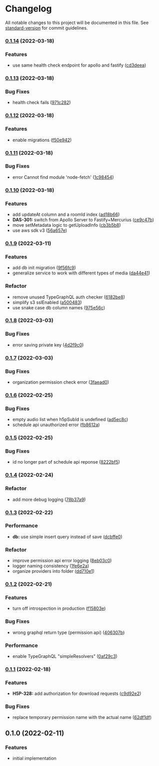 # Changelog

All notable changes to this project will be documented in this file. See [standard-version](https://github.com/conventional-changelog/standard-version) for commit guidelines.

### [0.1.14](http://bitbucket.org/calmisland/kidsloop-audio-service/compare/v0.1.14..v0.1.13) (2022-03-18)


### Features

* use same health check endpoint for apollo and fastify ([cd3deea](http://bitbucket.org/calmisland/kidsloop-audio-service/commits/cd3deeab9783b51ad2fe151036dbd428ed9d0796))

### [0.1.13](http://bitbucket.org/calmisland/kidsloop-audio-service/compare/v0.1.13..v0.1.12) (2022-03-18)


### Bug Fixes

* health check fails ([971c282](http://bitbucket.org/calmisland/kidsloop-audio-service/commits/971c282cb0767197751e3a0ba1110eee8f12949a))

### [0.1.12](http://bitbucket.org/calmisland/kidsloop-audio-service/compare/v0.1.12..v0.1.11) (2022-03-18)


### Features

* enable migrations ([f50e942](http://bitbucket.org/calmisland/kidsloop-audio-service/commits/f50e9423a84b91af0eeec482bfef0dd816bd4c09))

### [0.1.11](http://bitbucket.org/calmisland/kidsloop-audio-service/compare/v0.1.11..v0.1.10) (2022-03-18)


### Bug Fixes

* error Cannot find module 'node-fetch' ([1c98454](http://bitbucket.org/calmisland/kidsloop-audio-service/commits/1c984544db0e68a3111aca1bfff9d3b672935591))

### [0.1.10](http://bitbucket.org/calmisland/kidsloop-audio-service/compare/v0.1.10..v0.1.9) (2022-03-18)


### Features

* add updateAt column and a roomId index ([ad18b66](http://bitbucket.org/calmisland/kidsloop-audio-service/commits/ad18b66457a4a0823197543f6a4ac7528ab216f9))
* **DAS-301:** switch from Apollo Server to Fastify+Mercurius ([ce9c47b](http://bitbucket.org/calmisland/kidsloop-audio-service/commits/ce9c47b1011b62fe72a3d4ec3d476a22a2884a27))
* move setMetadata logic to getUploadInfo ([cb3b5b8](http://bitbucket.org/calmisland/kidsloop-audio-service/commits/cb3b5b8adac45c105a60ddec10ac4c0214f9ea27))
* use aws sdk v3 ([56a657e](http://bitbucket.org/calmisland/kidsloop-audio-service/commits/56a657e9e66d79876168c0a7c1cf2284218f221e))

### [0.1.9](http://bitbucket.org/calmisland/kidsloop-audio-service/compare/v0.1.9..v0.1.8) (2022-03-11)


### Features

* add db init migration ([9f56fc9](http://bitbucket.org/calmisland/kidsloop-audio-service/commits/9f56fc9a6259f3b1a6db63930af56740e5875fdb))
* generalize service to work with different types of media ([da44e41](http://bitbucket.org/calmisland/kidsloop-audio-service/commits/da44e4172d038eb8376fa86381d6cc673f8653da))


### Refactor

* remove unused TypeGraphQL auth checker ([6182be8](http://bitbucket.org/calmisland/kidsloop-audio-service/commits/6182be8efdb27690ac4e6a436bd3f29a5b3ba1f0))
* simplify s3 sslEnabled ([a500483](http://bitbucket.org/calmisland/kidsloop-audio-service/commits/a5004835de550def1286622e38596850564402cf))
* use snake case db column names ([975e56c](http://bitbucket.org/calmisland/kidsloop-audio-service/commits/975e56ca9e9ff3711dcf845c1abb62c007abc6a4))

### [0.1.8](http://bitbucket.org/calmisland/kidsloop-audio-service/compare/v0.1.8..v0.1.7) (2022-03-03)


### Bug Fixes

* error saving private key ([4d2f9c0](http://bitbucket.org/calmisland/kidsloop-audio-service/commits/4d2f9c0d941099a7f5f564fde933170450a97ca2))

### [0.1.7](http://bitbucket.org/calmisland/kidsloop-audio-service/compare/v0.1.7..v0.1.6) (2022-03-03)


### Bug Fixes

* organization permission check error ([3faead0](http://bitbucket.org/calmisland/kidsloop-audio-service/commits/3faead0009950c40e7829e470a9352924cd38cdf))

### [0.1.6](http://bitbucket.org/calmisland/kidsloop-audio-service/compare/v0.1.6..v0.1.5) (2022-02-25)


### Bug Fixes

* empty audio list when h5pSubId is undefined ([ad5ec8c](http://bitbucket.org/calmisland/kidsloop-audio-service/commits/ad5ec8cfdd60207c6144b4be51dbc6b05c0cad81))
* schedule api unauthorized error ([fb8612a](http://bitbucket.org/calmisland/kidsloop-audio-service/commits/fb8612a4ad42b36cde86d303e29b600ae066ade5))

### [0.1.5](http://bitbucket.org/calmisland/kidsloop-audio-service/compare/v0.1.5..v0.1.4) (2022-02-25)


### Bug Fixes

* id no longer part of schedule api reponse ([8222bf5](http://bitbucket.org/calmisland/kidsloop-audio-service/commits/8222bf547cafe9e0a454bca01bf09b95402797e9))

### [0.1.4](http://bitbucket.org/calmisland/kidsloop-audio-service/compare/v0.1.4..v0.1.3) (2022-02-24)


### Refactor

* add more debug logging ([78b37a9](http://bitbucket.org/calmisland/kidsloop-audio-service/commits/78b37a9031d1823006f68459662c64dd5b1e3319))

### [0.1.3](http://bitbucket.org/calmisland/kidsloop-audio-service/compare/v0.1.3..v0.1.2) (2022-02-22)


### Performance

* **db:** use simple insert query instead of save ([dcbffe0](http://bitbucket.org/calmisland/kidsloop-audio-service/commits/dcbffe014e0082236d2f72cf2f25c57389785ed9))


### Refactor

* improve permission api error logging ([8eb03c0](http://bitbucket.org/calmisland/kidsloop-audio-service/commits/8eb03c08cf65709c53b173f61720bebe30e06f6f))
* logger naming consistency ([1fe6e2a](http://bitbucket.org/calmisland/kidsloop-audio-service/commits/1fe6e2afd17cdf25aeafb19896bed8eaaf215c52))
* organize providers into folder ([dd710e1](http://bitbucket.org/calmisland/kidsloop-audio-service/commits/dd710e1dcef460a448a8d66299831f0fc40ed821))

### [0.1.2](http://bitbucket.org/calmisland/kidsloop-audio-service/compare/v0.1.2..v0.1.1) (2022-02-21)


### Features

* turn off introspection in production ([f15803e](http://bitbucket.org/calmisland/kidsloop-audio-service/commits/f15803eb4ec83a2b3e6d8f74776df5f3554f03e6))


### Bug Fixes

* wrong graphql return type (permission api) ([406307b](http://bitbucket.org/calmisland/kidsloop-audio-service/commits/406307bd48d825fc37f62731d478a7f337627f0d))


### Performance

* enable TypeGraphQL "simpleResolvers" ([0af29c3](http://bitbucket.org/calmisland/kidsloop-audio-service/commits/0af29c3967ebee24c6c649828a02c579065e4651))

### [0.1.1](http://bitbucket.org/calmisland/kidsloop-audio-service/compare/v0.1.1..v0.1.0) (2022-02-18)


### Features

* **H5P-328:** add authorization for download requests ([c9d92e2](http://bitbucket.org/calmisland/kidsloop-audio-service/commits/c9d92e2e0a32b7094145b8fcbed417e071cf7179))


### Bug Fixes

* replace temporary permission name with the actual name ([62df1df](http://bitbucket.org/calmisland/kidsloop-audio-service/commits/62df1dfdb5e8340db2990da788ba7770a0967a40))

## 0.1.0 (2022-02-11)


### Features

* initial implementation
